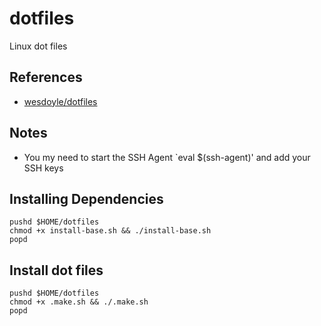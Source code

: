 # dotfiles

Linux dot files

## References

* [wesdoyle/dotfiles](https://github.com/wesdoyle/dotfiles.git)

## Notes

* You my need to start the SSH Agent `eval $(ssh-agent)' and add your SSH keys


## Installing Dependencies

    pushd $HOME/dotfiles
    chmod +x install-base.sh && ./install-base.sh
    popd

## Install dot files

    pushd $HOME/dotfiles
    chmod +x .make.sh && ./.make.sh
    popd
